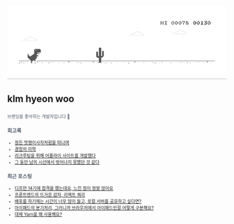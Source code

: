 
<div align="center">
  
![dino.gif](./dino.gif)

</div>

## klm hyeon woo

<span style="color:#4E5968; font-size:10px;">
브랜딩을 좋아하는 개발자입니다 🦄

### 회고록
- [정든 멋쟁이사자처럼을 떠나며](https://klmhyeonwooo.tistory.com/89)<br>
- [경험의 미학](https://klmhyeonwooo.tistory.com/80)<br>
- [리크루팅을 위해 어플라이 사이트를 개발했다](https://klmhyeonwooo.tistory.com/74)<br>
- [그 동안 남의 시선에서 벗어나지 못했던 것 같다](https://klmhyeonwooo.tistory.com/65)<br>

### 최근 포스팅
- [디프만 14기에 합격을 했는데요, 느낀 점이 정말 많아요](https://klmhyeonwooo.tistory.com/99)<br>
- [프론트엔드의 뜨거운 감자, 리액트 쿼리](https://klmhyeonwooo.tistory.com/98)<br>
- [배포를 하기에는 시간이 너무 많이 들고, 로컬 서버를 공유하고 싶다면?](https://klmhyeonwooo.tistory.com/96)<br>
- [아이패드의 분기처리, 그러니까 브라우저에서 아이패드인걸 어떻게 구분해요?](https://klmhyeonwooo.tistory.com/93)<br>
- [대체 Yarn을 왜 사용해요?](https://klmhyeonwooo.tistory.com/91)<br>
